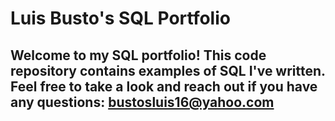 # Luis Busto's SQL Portfolio

## Welcome to my SQL portfolio! This code repository contains examples of SQL I've written. Feel free to take a look and reach out if you have any questions: bustosluis16@yahoo.com
